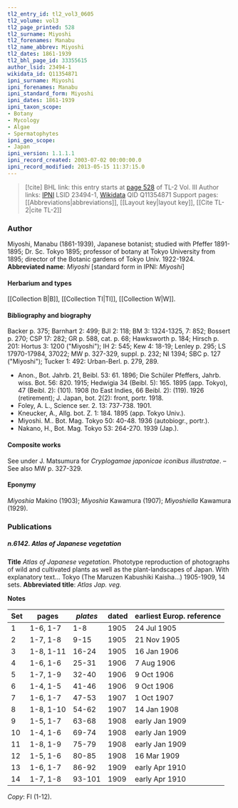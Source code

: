 ```yaml
---
tl2_entry_id: tl2_vol3_0605
tl2_volume: vol3
tl2_page_printed: 528
tl2_surname: Miyoshi
tl2_forenames: Manabu
tl2_name_abbrev: Miyoshi
tl2_dates: 1861-1939
tl2_bhl_page_id: 33355615
author_lsid: 23494-1
wikidata_id: Q11354871
ipni_surname: Miyoshi
ipni_forenames: Manabu
ipni_standard_form: Miyoshi
ipni_dates: 1861-1939
ipni_taxon_scope: 
- Botany
- Mycology
- Algae
- Spermatophytes
ipni_geo_scope: 
- Japan
ipni_version: 1.1.1.1
ipni_record_created: 2003-07-02 00:00:00.0
ipni_record_modified: 2013-05-15 11:37:15.0
---
```


> [!cite] BHL link: this entry starts at [page 528](https://www.biodiversitylibrary.org/page/33355615) of TL-2 Vol. III
> Author links: [IPNI](https://www.ipni.org/a/23494-1) LSID 23494-1, [Wikidata](https://www.wikidata.org/wiki/Q11354871) QID Q11354871
> Support pages: [[Abbreviations|abbreviations]], [[Layout key|layout key]], [[Cite TL-2|cite TL-2]]

### Author

Miyoshi, Manabu (1861-1939), Japanese botanist; studied with Pfeffer 1891-1895; Dr. Sc. Tokyo 1895; professor of botany at Tokyo University from 1895; director of the Botanic gardens of Tokyo Univ. 1922-1924. 
**Abbreviated name**: *Miyoshi* \[standard form in IPNI: *Miyoshi*\]

#### Herbarium and types

[[Collection B|B]], [[Collection TI|TI]], [[Collection W|W]].

#### Bibliography and biography

Backer p. 375; Barnhart 2: 499; BJI 2: 118; BM 3: 1324-1325, 7: 852; Bossert p. 270; CSP 17: 282; GR p. 588, cat. p. 68; Hawksworth p. 184; Hirsch p. 201: Hortus 3: 1200 ("Miyoshi"); IH 2: 545; Kew 4: 18-19; Lenley p. 295; LS 17970-17984, 37022; MW p. 327-329, suppl. p. 232; NI 1394; SBC p. 127 ("Miyoshi"); Tucker 1: 492: Urban-Berl. p. 279, 289.
- Anon., Bot. Jahrb. 21, Beibl. 53: 61. 1896; Die Schüler Pfeffers, Jahrb. wiss. Bot. 56: 820. 1915; Hedwigia 34 (Beibl. 5): 165. 1895 (app. Tokyo), 47 (Beibl. 2): (101). 1908 (to East Indies, 66 Beibl. 2): (119). 1926 (retirement); J. Japan, bot. 2(2): front, portr. 1918.
- Foley, A. L., Science ser. 2. 13: 737-738. 1901.
- Kneucker, A., Allg. bot. Z. 1: 184. 1895 (app. Tokyo Univ.).
- Miyoshi. M.. Bot. Mag. Tokyo 50: 40-48. 1936 (autobiogr., portr.).
- Nakano, H., Bot. Mag. Tokyo 53: 264-270. 1939 (Jap.).

#### Composite works

See under J. Matsumura for *Cryplogamae japonicae iconibus illustratae*. – See also MW p. 327-329.

#### Eponymy

*Miyoshia* Makino (1903); *Miyoshia* Kawamura (1907); *Miyoshiella* Kawamura (1929).

### Publications

##### n.6142. Atlas of Japanese vegetation

**Title**
*Atlas of Japanese vegetation*. Phototype reproduction of photographs of wild and cultivated plants as well as the plant-landscapes of Japan. With explanatory text... Tokyo (The Maruzen Kabushiki Kaisha...) 1905-1909, 14 sets.
**Abbreviated title**: *Atlas Jap. veg.*

**Notes**

|Set	|pages	|*plates*	|dated	|earliest Europ. reference|
|---	|---	|---	|---	|---	|
|1	|1-6, 1-7	|1-8	|1905	|24 Jul 1905|
|2	|1-7, 1-8	|9-15	|1905	|21 Nov 1905|
|3	|1-8, 1-11	|16-24	|1905	|16 Jan 1906|
|4	|1-6, 1-6	|25-31	|1906	|7 Aug 1906|
|5	|1-7, 1-9	|32-40	|1906	|9 Oct 1906|
|6	|1-4, 1-5	|41-46	|1906	|9 Oct 1906|
|7	|1-6, 1-7	|47-53	|1907	|1 Oct 1907|
|8	|1-8, 1-10	|54-62	|1907	|14 Jan 1908|
|9	|1-5, 1-7	|63-68	|1908	|early Jan 1909|
|10	|1-4, 1-6	|69-74	|1908	|early Jan 1909|
|11	|1-8, 1-9	|75-79	|1908	|early Jan 1909|
|12	|1-5, 1-6	|80-85	|1908	|16 Mar 1909|
|13	|1-6, 1-7	|86-92	|1909	|early Apr 1910|
|14	|1-7, 1-8	|93-101	|1909	|early Apr 1910|

*Copy*: FI (1-12).

